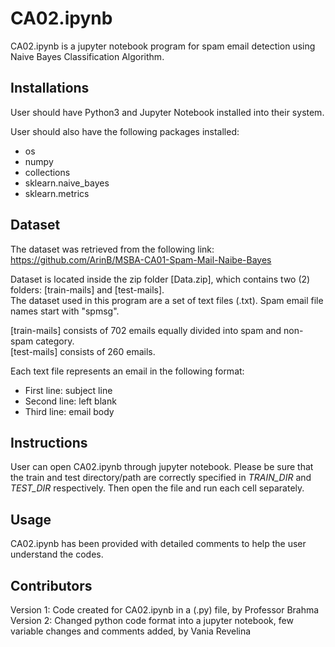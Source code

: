 # CA02.ipynb

CA02.ipynb is a jupyter notebook program for spam email detection using Naive Bayes Classification Algorithm.

## Installations

User should have Python3 and Jupyter Notebook installed into their system.

User should also have the following packages installed:
* os
* numpy
* collections
* sklearn.naive_bayes
* sklearn.metrics

## Dataset

The dataset was retrieved from the following link: https://github.com/ArinB/MSBA-CA01-Spam-Mail-Naibe-Bayes 

Dataset is located inside the zip folder [Data.zip], which contains two (2) folders: [train-mails] and [test-mails].\
The dataset used in this program are a set of text files (.txt). Spam email file names start with "spmsg".

[train-mails] consists of 702 emails equally divided into spam and non-spam category.\
[test-mails] consists of 260 emails.

Each text file represents an email in the following format:

* First line: subject line
* Second line: left blank
* Third line: email body

## Instructions

User can open CA02.ipynb through jupyter notebook.
Please be sure that the train and test directory/path are correctly specified in *TRAIN_DIR* and *TEST_DIR* respectively.
Then open the file and run each cell separately.

## Usage

CA02.ipynb has been provided with detailed comments to help the user understand the codes.

## Contributors
Version 1: Code created for CA02.ipynb in a (.py) file, by Professor Brahma\
Version 2: Changed python code format into a jupyter notebook, few variable changes and comments added, by Vania Revelina

